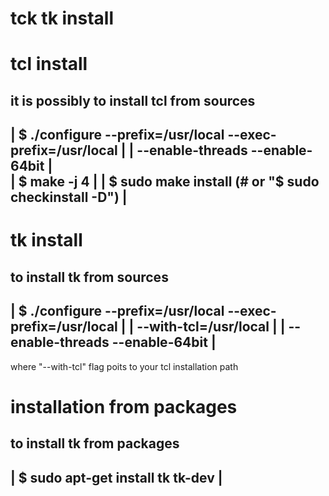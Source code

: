 # tck tk install

 tcl install
 ===========

 it is possibly to install tcl from sources
 ------------------------------------------------------------------------
 | $ ./configure --prefix=/usr/local --exec-prefix=/usr/local		|
 |             --enable-threads --enable-64bit				|		
 | $ make -j 4								|
 | $ sudo make install (# or "$ sudo checkinstall -D")			|
 ------------------------------------------------------------------------



 tk install
 ==========

 to install tk from sources
 ------------------------------------------------------------------------
 | $ ./configure --prefix=/usr/local --exec-prefix=/usr/local		|
 |		 --with-tcl=/usr/local					|
 |               --enable-threads --enable-64bit			|
 ------------------------------------------------------------------------
 where "--with-tcl" flag poits to your tcl installation path



 installation from packages
 ==========================

 to install tk from packages 
 ------------------------------------------------------------------------
 | $ sudo apt-get install tk tk-dev					|
 ------------------------------------------------------------------------
